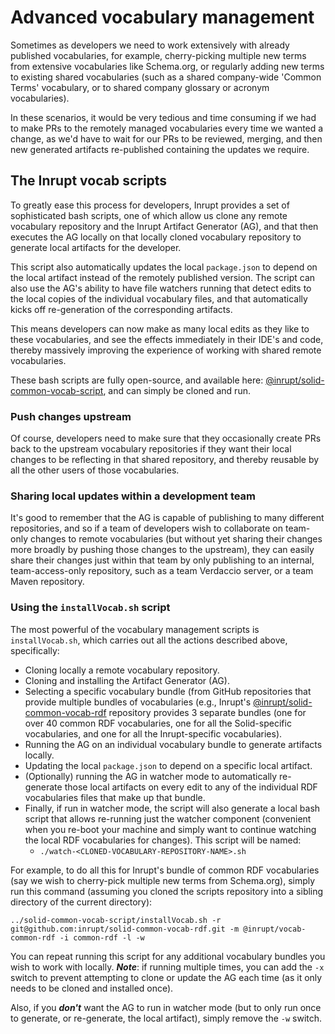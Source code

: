# Advanced vocabulary management

Sometimes as developers we need to work extensively with already published vocabularies, for
example, cherry-picking multiple new terms from extensive vocabularies like Schema.org, or regularly
adding new terms to existing shared vocabularies (such as a shared company-wide 'Common Terms'
vocabulary, or to shared company glossary or acronym vocabularies).

In these scenarios, it would be very tedious and time consuming if we had to make PRs to the
remotely managed vocabularies every time we wanted a change, as we'd have to wait for our PRs to be
reviewed, merging, and then new generated artifacts re-published containing the updates we require.

## The Inrupt vocab scripts

To greatly ease this process for developers, Inrupt provides a set of sophisticated bash scripts,
one of which allow us clone any remote vocabulary repository and the Inrupt Artifact Generator (AG),
and that then executes the AG locally on that locally cloned vocabulary repository to generate local
artifacts for the developer.

This script also automatically updates the local `package.json` to depend on the local artifact
instead of the remotely published version. The script can also use the AG's ability to have file
watchers running that detect edits to the local copies of the individual vocabulary files, and that
automatically kicks off re-generation of the corresponding artifacts.

This means developers can now make as many local edits as they like to these vocabularies, and see
the effects immediately in their IDE's and code, thereby massively improving the experience of
working with shared remote vocabularies.

These bash scripts are fully open-source, and available here:
[@inrupt/solid-common-vocab-script](https://github.com/inrupt/solid-common-vocab-script), and can
simply be cloned and run.

### Push changes upstream

Of course, developers need to make sure that they occasionally create PRs back to the upstream
vocabulary repositories if they want their local changes to be reflecting in that shared repository,
and thereby reusable by all the other users of those vocabularies.

### Sharing local updates within a development team

It's good to remember that the AG is capable of publishing to many different repositories, and so if
a team of developers wish to collaborate on team-only changes to remote vocabularies (but without
yet sharing their changes more broadly by pushing those changes to the upstream), they can easily
share their changes just within that team by only publishing to an internal, team-access-only
repository, such as a team Verdaccio server, or a team Maven repository.

### Using the `installVocab.sh` script

The most powerful of the vocabulary management scripts is `installVocab.sh`, which carries out all
the actions described above, specifically:

- Cloning locally a remote vocabulary repository.
- Cloning and installing the Artifact Generator (AG).
- Selecting a specific vocabulary bundle (from GitHub repositories that provide multiple bundles
  of vocabularies (e.g., Inrupt's
  [@inrupt/solid-common-vocab-rdf](https://github.com/inrupt/solid-common-vocab-rdf) repository
  provides 3 separate bundles (one for over 40 common RDF vocabularies, one for all the
  Solid-specific vocabularies, and one for all the Inrupt-specific vocabularies).
- Running the AG on an individual vocabulary bundle to generate artifacts locally.
- Updating the local `package.json` to depend on a specific local artifact.
- (Optionally) running the AG in watcher mode to automatically re-generate those local artifacts on
  every edit to any of the individual RDF vocabularies files that make up that bundle.
- Finally, if run in watcher mode, the script will also generate a local bash script that allows
  re-running just the watcher component (convenient when you re-boot your machine and simply want
  to continue watching the local RDF vocabularies for changes). This script will be named:
  - `./watch-<CLONED-VOCABULARY-REPOSITORY-NAME>.sh`

For example, to do all this for Inrupt's bundle of common RDF vocabularies (say we wish to
cherry-pick multiple new terms from Schema.org), simply run this command (assuming you cloned the
scripts repository into a sibling directory of the current directory):

```script
../solid-common-vocab-script/installVocab.sh -r git@github.com:inrupt/solid-common-vocab-rdf.git -m @inrupt/vocab-common-rdf -i common-rdf -l -w
```

You can repeat running this script for any additional vocabulary bundles you wish to work with
locally. **_Note_**: if running multiple times, you can add the `-x` switch to prevent attempting to
clone or update the AG each time (as it only needs to be cloned and installed once).

Also, if you **_don't_** want the AG to run in watcher mode (but to only run once to generate, or
re-generate, the local artifact), simply remove the `-w` switch.
